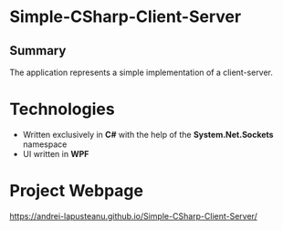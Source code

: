 # Simple-CSharp-Client-Server
## Summary
 The application represents a simple implementation of a client-server.

# Technologies
- Written exclusively in **C#** with the help of the **System.Net.Sockets** namespace
- UI written in **WPF**
# Project Webpage
https://andrei-lapusteanu.github.io/Simple-CSharp-Client-Server/
<!--stackedit_data:
eyJoaXN0b3J5IjpbMTE4NzMwOTYzNCwtMTAyMTAzNTA0NF19
-->